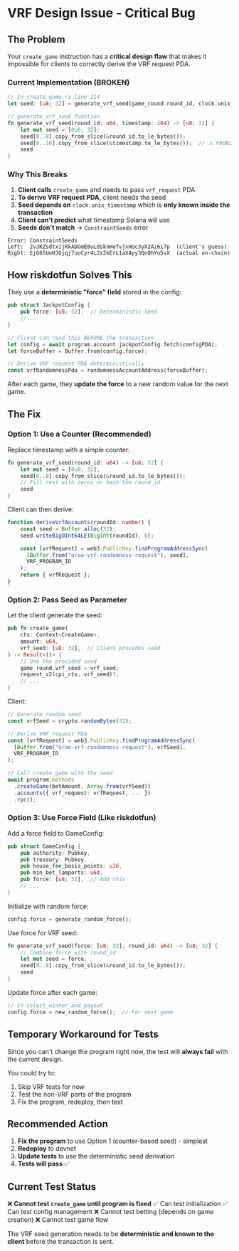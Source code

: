 # VRF Design Issue - Critical Bug

## The Problem

Your `create_game` instruction has a **critical design flaw** that makes it impossible for clients to correctly derive the VRF request PDA.

### Current Implementation (BROKEN)

```rust
// In create_game.rs line 114
let seed: [u8; 32] = generate_vrf_seed(game_round.round_id, clock.unix_timestamp);
```

```rust
// generate_vrf_seed function
fn generate_vrf_seed(round_id: u64, timestamp: i64) -> [u8; 32] {
    let mut seed = [0u8; 32];
    seed[0..8].copy_from_slice(&round_id.to_le_bytes());
    seed[8..16].copy_from_slice(&timestamp.to_le_bytes());  // ⚠️ PROBLEM!
    seed
}
```

### Why This Breaks

1. **Client calls** `create_game` and needs to pass `vrf_request` PDA
2. **To derive VRF request PDA**, client needs the seed
3. **Seed depends on** `clock.unix_timestamp` which is **only known inside the transaction**
4. **Client can't predict** what timestamp Solana will use
5. **Seeds don't match** → `ConstraintSeeds` error

```
Error: ConstraintSeeds
Left:  2vJKZsdtx1jRkADGmE8uLdsknHefvjxHUc3yX2Az617p  (client's guess)
Right: EjG65UoHJGjqj7uoCyr4L2x2kErL1aX4py3QoQhYu5vX  (actual on-chain)
```

## How riskdotfun Solves This

They use a **deterministic "force" field** stored in the config:

```rust
pub struct JackpotConfig {
    pub force: [u8; 32],  // Deterministic seed
    // ...
}
```

```rust
// Client can read this BEFORE the transaction
let config = await program.account.jackpotConfig.fetch(configPDA);
let forceBuffer = Buffer.from(config.force);

// Derive VRF request PDA deterministically
const vrfRandomnessPda = randomnessAccountAddress(forceBuffer);
```

After each game, they **update the force** to a new random value for the next game.

## The Fix

### Option 1: Use a Counter (Recommended)

Replace timestamp with a simple counter:

```rust
fn generate_vrf_seed(round_id: u64) -> [u8; 32] {
    let mut seed = [0u8; 32];
    seed[0..8].copy_from_slice(&round_id.to_le_bytes());
    // Fill rest with zeros or hash the round_id
    seed
}
```

Client can then derive:
```typescript
function deriveVrfAccounts(roundId: number) {
    const seed = Buffer.alloc(32);
    seed.writeBigUInt64LE(BigInt(roundId), 0);

    const [vrfRequest] = web3.PublicKey.findProgramAddressSync(
      [Buffer.from("orao-vrf-randomness-request"), seed],
      VRF_PROGRAM_ID
    );
    return { vrfRequest };
}
```

### Option 2: Pass Seed as Parameter

Let the client generate the seed:

```rust
pub fn create_game(
    ctx: Context<CreateGame>,
    amount: u64,
    vrf_seed: [u8; 32],  // Client provides seed
) -> Result<()> {
    // Use the provided seed
    game_round.vrf_seed = vrf_seed;
    request_v2(cpi_ctx, vrf_seed)?;
    // ...
}
```

Client:
```typescript
// Generate random seed
const vrfSeed = crypto.randomBytes(32);

// Derive VRF request PDA
const [vrfRequest] = web3.PublicKey.findProgramAddressSync(
  [Buffer.from("orao-vrf-randomness-request"), vrfSeed],
  VRF_PROGRAM_ID
);

// Call create_game with the seed
await program.methods
  .createGame(betAmount, Array.from(vrfSeed))
  .accounts({ vrf_request: vrfRequest, ... })
  .rpc();
```

### Option 3: Use Force Field (Like riskdotfun)

Add a force field to GameConfig:

```rust
pub struct GameConfig {
    pub authority: Pubkey,
    pub treasury: Pubkey,
    pub house_fee_basis_points: u16,
    pub min_bet_lamports: u64,
    pub force: [u8; 32],  // Add this
    // ...
}
```

Initialize with random force:
```rust
config.force = generate_random_force();
```

Use force for VRF seed:
```rust
fn generate_vrf_seed(force: [u8; 32], round_id: u64) -> [u8; 32] {
    // Combine force with round_id
    let mut seed = force;
    seed[0..8].copy_from_slice(&round_id.to_le_bytes());
    seed
}
```

Update force after each game:
```rust
// In select_winner_and_payout
config.force = new_random_force();  // For next game
```

## Temporary Workaround for Tests

Since you can't change the program right now, the test will **always fail** with the current design.

You could try to:
1. Skip VRF tests for now
2. Test the non-VRF parts of the program
3. Fix the program, redeploy, then test

## Recommended Action

1. **Fix the program** to use Option 1 (counter-based seed) - simplest
2. **Redeploy** to devnet
3. **Update tests** to use the deterministic seed derivation
4. **Tests will pass** ✅

## Current Test Status

❌ **Cannot test `create_game` until program is fixed**
✅ Can test initialization
✅ Can test config management
❌ Cannot test betting (depends on game creation)
❌ Cannot test game flow

The VRF seed generation needs to be **deterministic and known to the client** before the transaction is sent.
